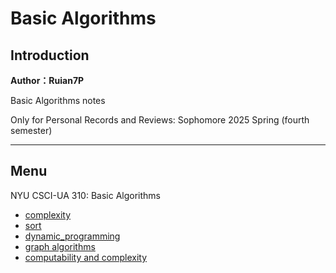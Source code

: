 # Basic Algorithms    

## Introduction

**Author：Ruian7P**

Basic Algorithms notes

Only for Personal Records and Reviews: Sophomore 2025 Spring (fourth semester)

----

## Menu

NYU CSCI-UA 310: Basic Algorithms
- [complexity](./notes/complexity.md)
- [sort](./notes/sort.md)
- [dynamic_programming](./notes/dynamic_programming.md)
- [graph algorithms](./notes/graph_algo.md)
- [computability and complexity](computability_complexity.md)
